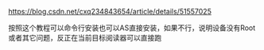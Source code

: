 https://blog.csdn.net/cxq234843654/article/details/51557025

按照这个教程可以命令行安装也可以AS直接安装，如果不行，说明设备没有Root或者其它问题，反正在当前目标阅读器可以直接跑